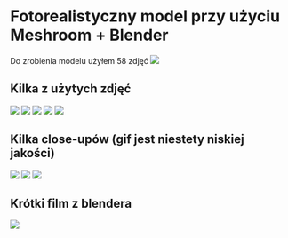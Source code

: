 # Fotorealistyczny model przy użyciu Meshroom + Blender
Do zrobienia modelu użyłem 58 zdjęć
![](meshroom%20jpgs.png)
## Kilka z użytych zdjęć
![](a%20(4).jpg)
![](a%20(17).jpg)
![](a%20(33).jpg)
![](a%20(39).jpg)
![](a%20(59).jpg)
## Kilka close-upów (gif jest niestety niskiej jakości)
![](closeup1.jpg)
![](closeup2.jpg)
![](closeup3.jpg)
## Krótki film z blendera
![](Blender_model.gif)
